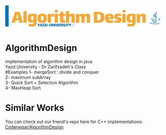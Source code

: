 ![alt text](https://raw.githubusercontent.com/AmirhosseinAzimyzadeh/AlgorithmDesign/master/Picture/Header.jpg)
# AlgorithmDesign
implementation of algorithm design in java <br>
Yazd University - Dr Zarifzadeh's Class <br>
#Examples
1- mergeSort : divide and conquer <br>
2- maximum subArray <br>
3- Quick Sort + Selection Algorithm <br>
4- MaxHeap Sort <br>
# Similar Works 
You can check out our friend's repo here for C++ implementations:<br>
<a href = "https://github.com/Codenegaar/AlgorithmDesignExamples/">Codenegar/AlgorithmDesign</a>
